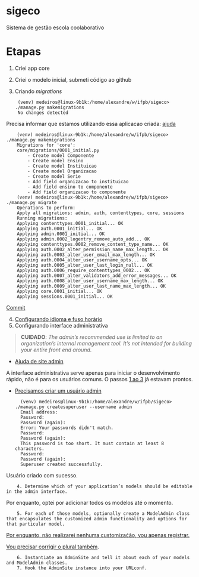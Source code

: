 # sigeco
Sistema de gestão escola coolaborativo

# Etapas

1. Criei app core
2. Criei o modelo inicial, submeti código ao github
3. Criando *migrations*

        (venv) medeiros@linux-9b1k:/home/alexandre/w/ifpb/sigeco> ./manage.py makemigrations
        No changes detected

Precisa informar que estamos utilizando essa aplicacao criada: [ajuda](https://docs.djangoproject.com/pt-br/2.0/topics/db/models/#using-models)

        (venv) medeiros@linux-9b1k:/home/alexandre/w/ifpb/sigeco> ./manage.py makemigrations
        Migrations for 'core':
        core/migrations/0001_initial.py
            - Create model Componente
            - Create model Ensino
            - Create model Instituicao
            - Create model Organizacao
            - Create model Serie
            - Add field organizacao to instituicao
            - Add field ensino to componente
            - Add field organizacao to componente
        (venv) medeiros@linux-9b1k:/home/alexandre/w/ifpb/sigeco> ./manage.py migrate
        Operations to perform:
        Apply all migrations: admin, auth, contenttypes, core, sessions
        Running migrations:
        Applying contenttypes.0001_initial... OK
        Applying auth.0001_initial... OK
        Applying admin.0001_initial... OK
        Applying admin.0002_logentry_remove_auto_add... OK
        Applying contenttypes.0002_remove_content_type_name... OK
        Applying auth.0002_alter_permission_name_max_length... OK
        Applying auth.0003_alter_user_email_max_length... OK
        Applying auth.0004_alter_user_username_opts... OK
        Applying auth.0005_alter_user_last_login_null... OK
        Applying auth.0006_require_contenttypes_0002... OK
        Applying auth.0007_alter_validators_add_error_messages... OK
        Applying auth.0008_alter_user_username_max_length... OK
        Applying auth.0009_alter_user_last_name_max_length... OK
        Applying core.0001_initial... OK
        Applying sessions.0001_initial... OK

[Commit](https://github.com/edusantana/sigeco/commit/9595504a99a9ac6e2a6324bad067f3f1308bb7b1)

4. [Configurando idioma e fuso horário](https://github.com/edusantana/sigeco/commit/eae72a59ef9ecd323e6d99147f5ec618505f08c6)
5. Configurando interface administrativa

> **CUIDADO**: *The admin’s recommended use is limited to an organization’s internal management tool. It’s not intended for building your entire front end around.*

- [Ajuda de site admin](https://docs.djangoproject.com/pt-br/2.0/ref/contrib/admin/)

A interface administrativa serve apenas para iniciar o desenvolvimento rápido, não é para os usuários comuns. O passos [1 ao 3](https://docs.djangoproject.com/pt-br/2.0/ref/contrib/admin/) já estavam prontos.


- [Precisamos criar um usuário admin](https://docs.djangoproject.com/pt-br/2.0/ref/django-admin/#django-admin-createsuperuser)

        (venv) medeiros@linux-9b1k:/home/alexandre/w/ifpb/sigeco> ./manage.py createsuperuser --username admin
        Email address:
        Password:
        Password (again):
        Error: Your passwords didn't match.
        Password:
        Password (again):
        This password is too short. It must contain at least 8 characters.
        Password:
        Password (again):
        Superuser created successfully.

Usuário criado com sucesso.

        4. Determine which of your application’s models should be editable in the admin interface.

Por enquanto, optei por adicionar todos os modelos até o momento.

        5. For each of those models, optionally create a ModelAdmin class that encapsulates the customized admin functionality and options for that particular model.

[Por enquanto, não realizarei nenhuma customizaćão, vou apenas registrar.](https://github.com/edusantana/sigeco/commit/1dc1dcd73a6c7e83f768a80497d5ad4c0a14e0eb)

[Vou precisar corrigir o plural também](https://github.com/edusantana/sigeco/commit/5e06f4e07d78a956e31099cade5cf1acf61708c8).

        6. Instantiate an AdminSite and tell it about each of your models and ModelAdmin classes.
        7. Hook the AdminSite instance into your URLconf.